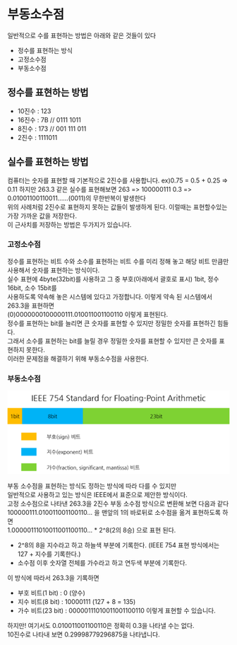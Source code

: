 # 부동소수점
일반적으로 수를 표현하는 방법은 아래와 같은 것들이 있다
- 정수를 표현하는 방식
- 고정소수점
- 부동소수점

## 정수를 표현하는 방법
- 10진수 : 123
- 16진수 : 7B // 0111 1011
- 8진수 : 173 // 001 111 011 
- 2진수 : 1111011 

## 실수를 표현하는 방법
컴퓨터는 숫자를 표현할 때 기본적으로 2진수를 사용합니다.
ex)0.75 = 0.5 + 0.25 => 0.11
하지만 263.3 같은 실수를 표현해보면
263 => 100000111
0.3 => 0.01001100110011......(0011)의 무한반복이 발생한다<br>
위의 사례처럼 2진수로 표현하지 못하는 값들이 발생하게 된다. 이럴때는 표현할수있는 가장 가까운 값을 저장한다.<br>
이 근사치를 저장하는 방법은 두가지가 있습니다.
### 고정소수점
정수를 표현하는 비트 수와 소수를 표현하는 비트 수를 미리 정해 놓고 해당 비트 만큼만 사용해서 숫자를 표현하는 방식이다.<br>
실수 표현에 4byte(32bit)를 사용하고 그 중 부호(아래에서 괄호로 표시) 1bit, 정수 16bit, 소수 15bit를<br>
사용하도록 약속해 놓은 시스템에 있다고 가정합니다. 이렇게 약속 된 시스템에서 263.3을 표현하면<br>
(0)0000000100000111.010011001100110 이렇게 표현된다.<br>
정수를 표현하는 bit를 늘리면 큰 숫자를 표현할 수 있지만 정밀한 숫자를 표현하긴 힘들다.<br>
그래서 소수를 표현하는 bit를 늘릴 경우 정밀한 숫자를 표현할 수 있지만 큰 숫자를 표현하지 못한다.<br>
이러한 문제점을 해결하기 위해 부동소수점을 사용한다.
### 부동소수점
![img.png](img.png)

부동 소수점을 표현하는 방식도 정하는 방식에 따라 다를 수 있지만 <br>
일반적으로 사용하고 있는 방식은 IEEE에서 표준으로 제안한 방식이다.<br>
고정 소수점으로 나타낸 263.3을 2진수 부동 소수점 방식으로 변환해 보면 다음과 같다<br>
100000111.010011001100110... 을 맨앞의 1의 바로뒤로 소수점을 옮겨 표현하도록 하면<br>
1.00000111010011001100110... * 2^8(2의 8승) 으로 표현 된다.<br>
- 2^8의 8을 지수라고 하고 하늘색 부분에 기록한다. (IEEE 754 표현 방식에서는 127 + 지수를 기록한다.)
- 소수점 이후 숫자열 전체를 가수라고 하고 연두색 부분에 기록한다.

이 방식에 따라서 263.3을 기록하면

- 부호 비트(1 bit) : 0 (양수)
- 지수 비트(8 bit) : 10000111 (127 + 8 = 135)
- 가수 비트(23 bit) : 00000111010011001100110 이렇게 표현할 수 있습니다.

하지만! 여기서도 0.010011001100110은 정확히 0.3을 나타낼 수는 없다.<br>
10진수로 나타내 보면 0.29998779296875을 나타냅니다.